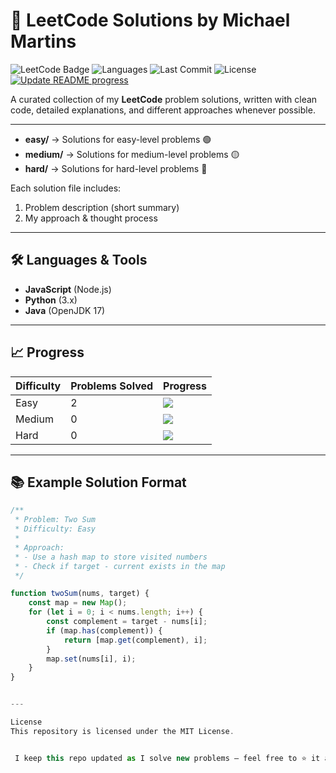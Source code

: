 # 🚀 LeetCode Solutions by Michael Martins

![LeetCode Badge](https://img.shields.io/badge/LeetCode-Solutions-orange?style=flat-square&logo=leetcode)
![Languages](https://img.shields.io/badge/Languages-JavaScript%20%7C%20Python%20%7C%20Java-blue?style=flat-square)
![Last Commit](https://img.shields.io/github/last-commit/michaelrmartins/leetcode?style=flat-square&color=brightgreen)
![License](https://img.shields.io/badge/License-MIT-yellow?style=flat-square)
[![Update README progress](https://github.com/michaelrmartins/leetcode/actions/workflows/update-readme.yml/badge.svg)](https://github.com/michaelrmartins/leetcode/actions/workflows/update-readme.yml)

A curated collection of my **LeetCode** problem solutions, written with clean code, detailed explanations, and different approaches whenever possible.

---


- **easy/** → Solutions for easy-level problems 🟢  
- **medium/** → Solutions for medium-level problems 🟡  
- **hard/** → Solutions for hard-level problems 🔴  

Each solution file includes:
1. Problem description (short summary)  
2. My approach & thought process  

---

## 🛠 Languages & Tools

- **JavaScript** (Node.js)  
- **Python** (3.x)  
- **Java** (OpenJDK 17)  

---

## 📈 Progress

| Difficulty | Problems Solved |                       Progress                      |
|------------|-----------------|-----------------------------------------------------|
| Easy       | 2               | ![](https://geps.dev/progress/2) |
| Medium     | 0               | ![](https://geps.dev/progress/0)|
| Hard       | 0               | ![](https://geps.dev/progress/0)|

---

## 📚 Example Solution Format

```javascript
/**
 * Problem: Two Sum
 * Difficulty: Easy
 * 
 * Approach:
 * - Use a hash map to store visited numbers
 * - Check if target - current exists in the map
 */

function twoSum(nums, target) {
    const map = new Map();
    for (let i = 0; i < nums.length; i++) {
        const complement = target - nums[i];
        if (map.has(complement)) {
            return [map.get(complement), i];
        }
        map.set(nums[i], i);
    }
}


---

License
This repository is licensed under the MIT License.


 I keep this repo updated as I solve new problems — feel free to ⭐ it and check back for updates!
